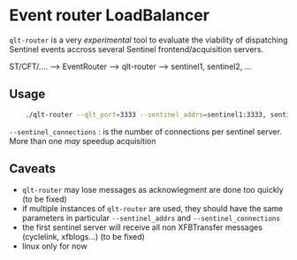 # Event router LoadBalancer

`qlt-router` is a very *experimental* tool to evaluate the viability of dispatching Sentinel events accross several Sentinel frontend/acquisition servers.

ST/CFT/....   --> EventRouter --> qlt-router --> sentinel1, sentinel2, ...

## Usage

```bash
    ./qlt-router --qlt_port=3333 --sentinel_addrs=sentinel1:3333, sentinel2:3333,.... --sentinel_connections=1
```

`--sentinel_connections` : is the number of connections per sentinel server. More than one *may* speedup acquisition

## Caveats

- `qlt-router` may lose messages as acknowlegment are done too quickly (to be fixed)
- if multiple instances of `qlt-router` are used, they should have the same parameters in particular `--sentinel_addrs` and `--sentinel_connections`
- the first sentinel server will receive all non XFBTransfer messages (cyclelink, xfblogs...) (to be fixed)
- linux only for now
